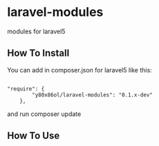 # laravel-modules
modules for laravel5

## How To Install

You can add in composer.json for laravel5 like this:

<pre><code>
"require": {
        "y80x86ol/laravel-modules": "0.1.x-dev"
    },
</code></pre>

and run 
    composer update

## How To Use
